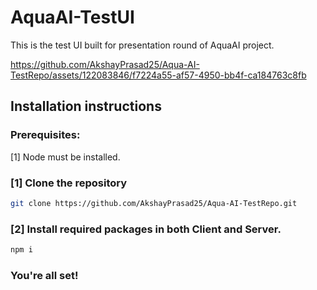# AquaAI-TestUI
This is the test UI built for presentation round of AquaAI project.



https://github.com/AkshayPrasad25/Aqua-AI-TestRepo/assets/122083846/f7224a55-af57-4950-bb4f-ca184763c8fb



## Installation instructions

### Prerequisites:
[1] Node must be installed.</br>

### [1] Clone the repository
``` bash
git clone https://github.com/AkshayPrasad25/Aqua-AI-TestRepo.git
```

### [2] Install required packages in both Client and Server.
``` bash
npm i
```
### You're all set!
